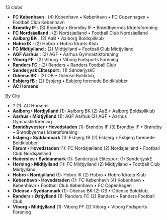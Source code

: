 13 clubs

- **FC København** : (4) Kobenhavn • København • FC Copenhagen • Football Club København
- **Brøndby IF** : (3) Brøndby • Brondby IF • Brøndbyernes Idrætsforening
- **FC Nordsjælland** : (2) Nordsjælland • Football Club Nordsjælland
- **Aalborg BK** : (2) AaB • Aalborg Boldspilklub
- **Hobro IK** : (2) Hobro • Hobro Idræts Klub
- **FC Midtjylland** : (2) Midtjylland • Football Club Midtjylland
- **AGF Aarhus** : (2) AGF • Aarhus Gymnastikforening
- **Viborg FF** : (2) Viborg • Viborg Fodsports Forening
- **Randers FC** : (2) Randers • Randers Football Club
- **Sønderjysk Elitesport** : (1) SønderjyskE
- **Odense BK** : (2) OB • Odense Boldklub,
- **Esbjerg fB** : (2) Esbjerg • Esbjerg forenede Boldklubber
- **AC Horsens**




By City

- ? (1): AC Horsens 
- **Aalborg › Nordjylland** (1): Aalborg BK  (2) AaB • Aalborg Boldspilklub
- **Aarhus › Midtjylland** (1): AGF Aarhus  (2) AGF • Aarhus Gymnastikforening
- **Brøndbyvester › Hovedstaden** (1): Brøndby IF  (3) Brondby IF • Brøndby • Brøndbyernes Idrætsforening
- **Esbjerg › Syddanmark** (1): Esbjerg fB  (2) Esbjerg • Esbjerg forenede Boldklubber
- **Farum › Hovedstaden** (1): FC Nordsjælland  (2) Nordsjælland • Football Club Nordsjælland
- **Haderslev › Syddanmark** (1): Sønderjysk Elitesport  (1) SønderjyskE
- **Herning › Midtjylland** (1): FC Midtjylland  (2) Midtjylland • Football Club Midtjylland
- **Hobro › Nordjylland** (1): Hobro IK  (2) Hobro • Hobro Idræts Klub
- **København › Hovedstaden** (1): FC København  (4) Kobenhavn • København • Football Club København • FC Copenhagen
- **Odense › Syddanmark** (1): Odense BK  (2) OB • Odense Boldklub,
- **Randers › Østjylland** (1): Randers FC  (2) Randers • Randers Football Club
- **Viborg › Midtjylland** (1): Viborg FF  (2) Viborg • Viborg Fodsports Forening


